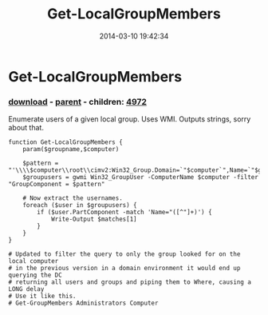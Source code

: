 ﻿---
pid:            4971
poster:         Lawrence Lucas
title:          Get-LocalGroupMembers
date:           2014-03-10 19:42:34
format:         posh
parent:         4970
parent:         4970
children:       4972
---

# Get-LocalGroupMembers

### [download](4971.ps1) - [parent](4970.md) - children: [4972](4972.md)

Enumerate users of a given local group. Uses WMI. Outputs strings, sorry about that.

```posh
function Get-LocalGroupMembers {
	param($groupname,$computer)

	$pattern = "'\\\\$computer\\root\\cimv2:Win32_Group.Domain=`"$computer`",Name=`"$groupname`"'"
	$groupusers = gwmi Win32_GroupUser -ComputerName $computer -filter "GroupComponent = $pattern"

	# Now extract the usernames.
	foreach ($user in $groupusers) {
		if ($user.PartComponent -match 'Name="([^"]+)') {
			Write-Output $matches[1]
		}
	}
}

# Updated to filter the query to only the group looked for on the local computer
# in the previous version in a domain environment it would end up querying the DC
# returning all users and groups and piping them to Where, causing a LONG delay
# Use it like this.
# Get-GroupMembers Administrators Computer
```
